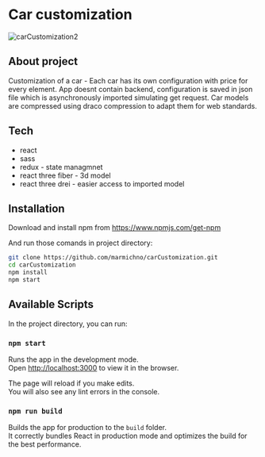 # Car customization

![carCustomization2](https://user-images.githubusercontent.com/72525469/124497707-8e3e4300-ddbb-11eb-932e-71a52b24b577.gif)

## About project

Customization of a car - Each car has its own configuration with price for every element.
App doesnt contain backend, configuration is saved in json file which is asynchronously imported simulating get request.
Car models are compressed using draco compression to adapt them for web standards.

## Tech

- react
- sass
- redux - state managmnet
- react three fiber - 3d model
- react three drei -  easier access to imported model


## Installation

Download and install npm from https://www.npmjs.com/get-npm

And run those comands in project directory:
```sh
git clone https://github.com/marmichno/carCustomization.git
cd carCustomization
npm install
npm start
```

## Available Scripts

In the project directory, you can run:

### `npm start`

Runs the app in the development mode.\
Open [http://localhost:3000](http://localhost:3000) to view it in the browser.

The page will reload if you make edits.\
You will also see any lint errors in the console.

### `npm run build`

Builds the app for production to the `build` folder.\
It correctly bundles React in production mode and optimizes the build for the best performance.
